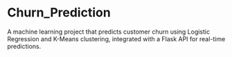 # Churn_Prediction
A machine learning project that predicts customer churn using Logistic Regression and K-Means clustering, integrated with a Flask API for real-time predictions.
